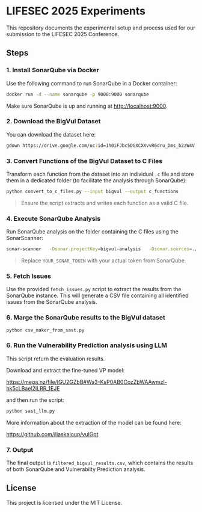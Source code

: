 # LIFESEC 2025 Experiments

This repository documents the experimental setup and process used for our submission to the LIFESEC 2025 Conference.

## Steps

### 1. Install SonarQube via Docker

Use the following command to run SonarQube in a Docker container:

```bash
docker run -d --name sonarqube -p 9000:9000 sonarqube
```

Make sure SonarQube is up and running at [http://localhost:9000](http://localhost:9000).

### 2. Download the BigVul Dataset

You can download the dataset here:
```bash
gdown https://drive.google.com/uc?id=1h0iFJbc5DGXCXXvvR6dru_Dms_b2zW4V
```

### 3. Convert Functions of the BigVul Dataset to C Files

Transform each function from the dataset into an individual `.c` file and store them in a dedicated folder (to facilitate the analysis through SonarQube):

```bash
python convert_to_c_files.py --input bigvul --output c_functions
```

> Ensure the script extracts and writes each function as a valid C file.

### 4. Execute SonarQube Analysis

Run SonarQube analysis on the folder containing the C files using the SonarScanner:

```bash
sonar-scanner   -Dsonar.projectKey=bigvul-analysis   -Dsonar.sources=./c_functions   -Dsonar.host.url=http://localhost:9000   -Dsonar.login=YOUR_SONAR_TOKEN
```

> Replace `YOUR_SONAR_TOKEN` with your actual token from SonarQube.

### 5. Fetch Issues

Use the provided `fetch_issues.py` script to extract the results from the SonarQube instance.
This will generate a CSV file containing all identified issues from the SonarQube analysis.

### 6. Marge the SonarQube results to the BigVul dataset

```python
python csv_maker_from_sast.py
```
### 6. Run the Vulnerability Prediction analysis using LLM 

This script return the evaluation results.

Download and extract the fine-tuned VP model:

https://mega.nz/file/IGU2GZbB#Wa3-KsP0AB0CozZbWAAwmzl-hk5cLBael2ILRR_1EJE

and then run the script:

```python
python sast_llm.py 
```
More information about the extraction of the model can be found here:

https://github.com/iliaskaloup/vulGpt 

### 7. Output

The final output is `filtered_bigvul_results.csv`, which contains the results of both SonarQube and Vulnerabilty Prediction analysis.

## License

This project is licensed under the MIT License.
